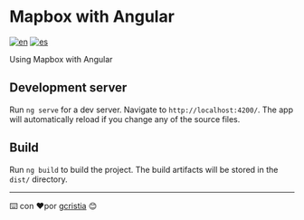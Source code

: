 # Mapbox with Angular
[![en](https://img.shields.io/badge/lang-en-red.svg)](https://github.com/gcristia/Mapbox-with-Angular/blob/main/README.md)
[![es](https://img.shields.io/badge/lang-es-yellow.svg)](https://github.com/gcristia/Mapbox-with-Angular/blob/main/README.es.md)

Using Mapbox with Angular

## Development server
Run `ng serve` for a dev server. Navigate to `http://localhost:4200/`. The app will automatically reload if you change any of the source files.

## Build
Run `ng build` to build the project. The build artifacts will be stored in the `dist/` directory.

---
⌨️ con ❤️por [gcristia](https://github.com/gcristia) 😊
